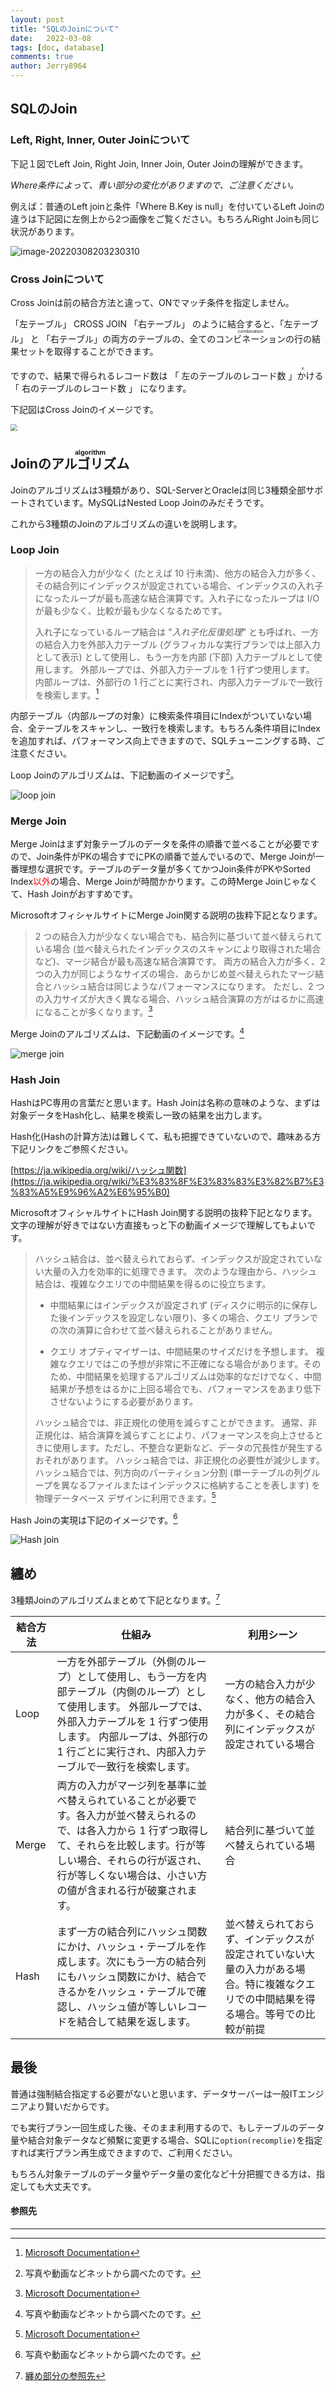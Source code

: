 ```yaml
---
layout: post
title: "SQLのJoinについて"
date:   2022-03-08
tags: [doc, database]
comments: true
author: Jerry8964
---
```




## SQLのJoin



### Left, Right, Inner, Outer Joinについて

下記１図でLeft Join, Right Join, Inner Join, Outer Joinの理解ができます。

*Where条件によって、青い部分の変化がありますので、ご注意ください。*

例えば：普通のLeft joinと条件「Where B.Key is null」を付いているLeft Joinの違うは下記図に左側上から2つ画像をご覧ください。もちろんRight Joinも同じ状況があります。

![image-20220308203230310](https://github.com/jerry8964/jerry8964.github.io/blob/main/images/image-20220308203230310.png?raw=true)





### Cross Joinについて

Cross Joinは前の結合方法と違って、ONでマッチ条件を指定しません。

「左テーブル」 CROSS JOIN 「右テーブル」 のように結合すると、「左テーブル」 と 「右テーブル」の両方のテーブルの、全ての<ruby>コンビネーション<rp>(</rp><rt>combination</rt><rp>)</rp></ruby>の行の結果セットを取得することができます。

ですので、結果で得られるレコード数は 「 左のテーブルのレコード数 」<ruby>かける<rt> x</rt></ruby> 「 右のテーブルのレコード数 」 になります。

下記図はCross Joinのイメージです。

<img src="https://github.com/jerry8964/jerry8964.github.io/blob/main/images/Cross-Join-Two-Tables-to-Get-Combinations.png?raw=true" style="zoom: 67%;" />





## Joinの<ruby>アルゴリズム<rt>algorithm</rt></ruby>

Joinのアルゴリズムは3種類があり、SQL-ServerとOracleは同じ3種類全部サポートされています。MySQLはNested Loop Joinのみだそうです。

これから3種類のJoinのアルゴリズムの違いを説明します。



### Loop Join 

> 一方の結合入力が少なく (たとえば 10 行未満)、他方の結合入力が多く、その結合列にインデックスが設定されている場合、インデックスの入れ子になったループが最も高速な結合演算です。入れ子になったループは I/O が最も少なく、比較が最も少なくなるためです。
>
> 入れ子になっているループ結合は "*入れ子化反復処理*" とも呼ばれ、一方の結合入力を外部入力テーブル (グラフィカルな実行プランでは上部入力として表示) として使用し、もう一方を内部 (下部) 入力テーブルとして使用します。 外部ループでは、外部入力テーブルを 1 行ずつ使用します。 内部ループは、外部行の 1 行ごとに実行され、内部入力テーブルで一致行を検索します。[^1]

内部テーブル（内部ループの対象）に検索条件項目にIndexがついていない場合、全テーブルをスキャンし、一致行を検索します。もちろん条件項目にIndexを追加すれば、パフォーマンス向上できますので、SQLチューニングする時、ご注意ください。



Loop Joinのアルゴリズムは、下記動画のイメージです[^2]。

![loop join](https://github.com/jerry8964/jerry8964.github.io/blob/main/images/Nested-Loop-Join-50fps-1.gif?raw=true)





### Merge Join

Merge Joinはまず対象テーブルのデータを条件の順番で並べることが必要ですので、Join条件がPKの場合すでにPKの順番で並んでいるので、Merge Joinが一番理想な選択です。テーブルのデータ量が多くてかつJoin条件がPKやSorted Index<font color="red">以外</font>の場合、Merge Joinが時間かかります。この時Merge Joinじゃなくて、Hash Joinがおすすめです。

MicrosoftオフィシャルサイトにMerge Join関する説明の抜粋下記となります。

> 2 つの結合入力が少なくない場合でも、結合列に基づいて並べ替えられている場合 (並べ替えられたインデックスのスキャンにより取得された場合など)、マージ結合が最も高速な結合演算です。 両方の結合入力が多く、2 つの入力が同じようなサイズの場合、あらかじめ並べ替えられたマージ結合とハッシュ結合は同じようなパフォーマンスになります。 ただし、2 つの入力サイズが大きく異なる場合、ハッシュ結合演算の方がはるかに高速になることが多くなります。[^1]



Merge Joinのアルゴリズムは、下記動画のイメージです。[^2]

![merge join](https://github.com/jerry8964/jerry8964.github.io/blob/main/images/Merge-Join-1.gif?raw=true)



### Hash Join

HashはPC専用の言葉だと思います。Hash Joinは名称の意味のような、まずは対象データをHash化し、結果を検索し一致の結果を出力します。

Hash化(Hashの計算方法)は難しくて、私も把握できていないので、趣味ある方下記リンクをご参照ください。

[https://ja.wikipedia.org/wiki/ハッシュ関数](https://ja.wikipedia.org/wiki/%E3%83%8F%E3%83%83%E3%82%B7%E3%83%A5%E9%96%A2%E6%95%B0)

MicrosoftオフィシャルサイトにHash Join関する説明の抜粋下記となります。文字の理解が好きではない方直接もっと下の動画イメージで理解してもよいです。

> ハッシュ結合は、並べ替えられておらず、インデックスが設定されていない大量の入力を効率的に処理できます。 次のような理由から、ハッシュ結合は、複雑なクエリでの中間結果を得るのに役立ちます。
>
> * 中間結果にはインデックスが設定されず (ディスクに明示的に保存した後インデックスを設定しない限り)、多くの場合、クエリ プランでの次の演算に合わせて並べ替えられることがありません。
>
> - クエリ オプティマイザーは、中間結果のサイズだけを予想します。 複雑なクエリではこの予想が非常に不正確になる場合があります。そのため、中間結果を処理するアルゴリズムは効率的なだけでなく、中間結果が予想をはるかに上回る場合でも、パフォーマンスをあまり低下させないようにする必要があります。
>
> ハッシュ結合では、非正規化の使用を減らすことができます。 通常、非正規化は、結合演算を減らすことにより、パフォーマンスを向上させるときに使用します。ただし、不整合な更新など、データの冗長性が発生するおそれがあります。 ハッシュ結合では、非正規化の必要性が減少します。 ハッシュ結合では、列方向のパーティション分割 (単一テーブルの列グループを異なるファイルまたはインデックスに格納することを表します) を物理データベース デザインに利用できます。[^1]



Hash Joinの実現は下記のイメージです。[^2]

![Hash join](https://github.com/jerry8964/jerry8964.github.io/blob/main/images/Hash-Match-Join-Looping-1.gif?raw=true)





## 纏め

3種類Joinのアルゴリズムまとめて下記となります。[^3]

| 結合方法 | 仕組み                                                       | 利用シーン                                                   |
| -------- | ------------------------------------------------------------ | ------------------------------------------------------------ |
| Loop     | 一方を外部テーブル（外側のループ）として使用し、もう一方を内部テーブル（内側のループ）として使用します。 外部ループでは、外部入力テーブルを 1 行ずつ使用します。 内部ループは、外部行の 1 行ごとに実行され、内部入力テーブルで一致行を検索します。 | 一方の結合入力が少なく、他方の結合入力が多く、その結合列にインデックスが設定されている場合 |
| Merge    | 両方の入力がマージ列を基準に並べ替えられていることが必要です。各入力が並べ替えられるので、は各入力から 1 行ずつ取得して、それらを比較します。行が等しい場合、それらの行が返され、 行が等しくない場合は、小さい方の値が含まれる行が破棄されます。 | 結合列に基づいて並べ替えられている場合                       |
| Hash     | まず一方の結合列にハッシュ関数にかけ、ハッシュ・テーブルを作成します。次にもう一方の結合列にもハッシュ関数にかけ、結合できるかをハッシュ・テーブルで確認し、ハッシュ値が等しいレコードを結合して結果を返します。 | 並べ替えられておらず、インデックスが設定されていない大量の入力がある場合。特に複雑なクエリでの中間結果を得る場合。等号での比較が前提 |







## 最後

普通は強制結合指定する必要がないと思います、データサーバーは一般ITエンジニアより賢いだからです。

でも実行プラン一回生成した後、そのまま利用するので、もしテーブルのデータ量や結合対象データなど頻繫に変更する場合、SQLに`option(recomplie)`を指定すれば実行プラン再生成できますので、ご利用ください。

もちろん対象テーブルのデータ量やデータ量の変化など十分把握できる方は、指定しても大丈夫です。







#### 参照先

---

[^1]:[Microsoft Documentation](https://docs.microsoft.com/ja-jp/sql/relational-databases/performance/joins?view=sql-server-ver15#understanding-nested-loops-joins)
[^2]:写真や動画などネットから調べたのです。
[^3]:[纏め部分の参照先](https://docs.microsoft.com/ja-jp/sql/relational-databases/performance/joins?view=sql-server-ver15#understanding-nested-loops-joins)